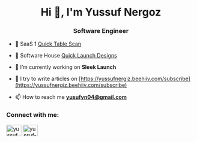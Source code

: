 <h1 align="center">Hi 👋, I'm Yussuf Nergoz</h1>
<h3 align="center">Software Engineer</h3>

- 🔭 SaaS 1 [Quick Table Scan](https://quicktablescan.com/)

- 👯 Software House [Quick Launch Designs](https://quicklaunchdesigns.com/)

- 🤝 I’m currently working on **Sleek Launch**

- 📝 I try to write articles on [https://yussufnergiz.beehiiv.com/subscribe](https://yussufnergiz.beehiiv.com/subscribe)

- 📫 How to reach me **yusufyn04@gmail.com**

<h3 align="left">Connect with me:</h3>
<p align="left">
<a href="https://twitter.com/yussuf_nergiz" target="blank"><img align="center" src="https://raw.githubusercontent.com/rahuldkjain/github-profile-readme-generator/master/src/images/icons/Social/twitter.svg" alt="yussuf_nergiz" height="30" width="40" /></a>
<a href="https://linkedin.com/in/yussuf-nergiz" target="blank"><img align="center" src="https://raw.githubusercontent.com/rahuldkjain/github-profile-readme-generator/master/src/images/icons/Social/linked-in-alt.svg" alt="yussuf-nergiz" height="30" width="40" /></a>
</p>
